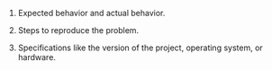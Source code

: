 1. Expected behavior and actual behavior.

2. Steps to reproduce the problem.

3. Specifications like the version of the project, operating system, or hardware.